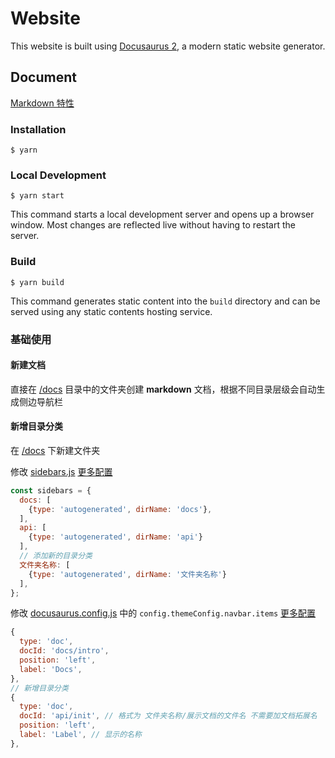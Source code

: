 # Website

This website is built using [Docusaurus 2](https://docusaurus.io/zh-CN/docs), a modern static website generator.

## Document
[Markdown 特性](https://docusaurus.io/zh-CN/docs/markdown-features)

### Installation

```
$ yarn
```

### Local Development

```
$ yarn start
```

This command starts a local development server and opens up a browser window. Most changes are reflected live without having to restart the server.

### Build

```
$ yarn build
```

This command generates static content into the `build` directory and can be served using any static contents hosting service.

### 基础使用

#### 新建文档

直接在 [/docs](./docs) 目录中的文件夹创建 **markdown** 文档，根据不同目录层级会自动生成侧边导航栏

#### 新增目录分类

在 [/docs](./docs) 下新建文件夹

修改 [sidebars.js](./sidebars.js)   [更多配置](https://docusaurus.io/zh-CN/docs/sidebar)
``` js
const sidebars = {
  docs: [
    {type: 'autogenerated', dirName: 'docs'},
  ],
  api: [
    {type: 'autogenerated', dirName: 'api'}
  ],
  // 添加新的目录分类
  文件夹名称: [
    {type: 'autogenerated', dirName: '文件夹名称'}
  ],
};
```

修改 [docusaurus.config.js](./docusaurus.config.js) 中的 `config.themeConfig.navbar.items`  [更多配置](https://docusaurus.io/zh-CN/docs/api/themes/configuration#navbar-items)
``` js
{
  type: 'doc',
  docId: 'docs/intro',
  position: 'left',
  label: 'Docs',
},
// 新增目录分类
{
  type: 'doc', 
  docId: 'api/init', // 格式为 文件夹名称/展示文档的文件名 不需要加文档拓展名
  position: 'left',
  label: 'Label', // 显示的名称
},
```
